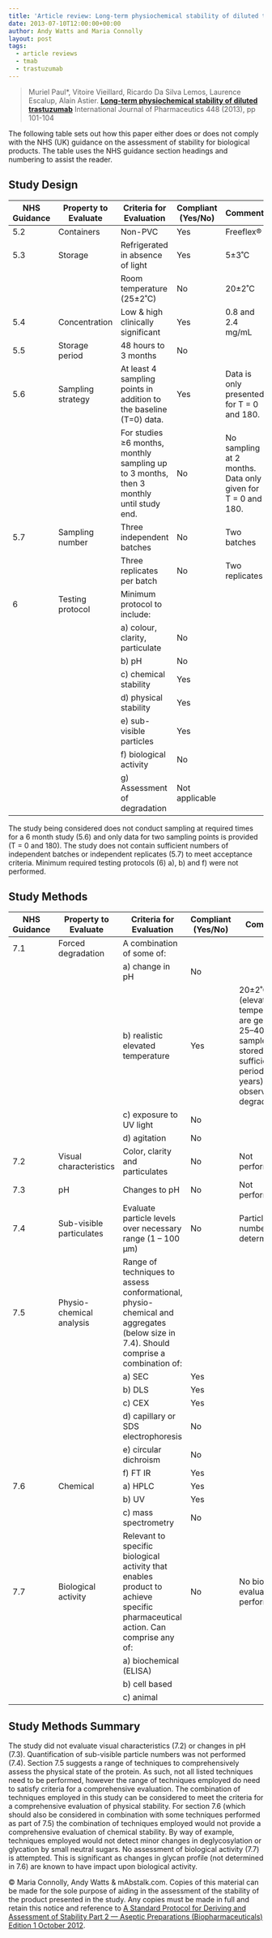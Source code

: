 ```yaml
---
title: 'Article review: Long-term physiochemical stability of diluted trastuzumab'
date: 2013-07-10T12:00:00+00:00
author: Andy Watts and Maria Connolly
layout: post
tags:
  - article reviews
  - tmab
  - trastuzumab
---
```


> Muriel Paul*, Vitoire Vieillard, Ricardo Da Silva Lemos, Laurence Escalup, Alain Astier. [**Long-term physiochemical stability of diluted trastuzumab**](https://www.sciencedirect.com/science/article/pii/S037851731300183X) International Journal of Pharmaceutics 448 (2013), pp 101-104

The following table sets out how this paper either does or does not comply with the NHS (UK) guidance on the assessment of stability for biological products. The table uses the NHS guidance section headings and numbering to assist the reader.

## Study Design

<table>
    <thead>
        <tr>
            <th>NHS Guidance</th>
            <th>Property to Evaluate</th>
            <th>Criteria for Evaluation</th>
            <th>Compliant (Yes/No)</th>
            <th>Comment</th>
        </tr>
    </thead>
    <tbody>
        <tr>
            <td>5.2</td>
            <td>Containers</td>
            <td>Non-PVC</td>
            <td class="table-cell--success">Yes</td>
            <td class="table-cell--success">Freeflex®</td>
        </tr>
        <tr>
            <td>5.3</td>
            <td>Storage</td>
            <td>Refrigerated in absence of light</td>
            <td class="table-cell--success">Yes</td>
            <td class="table-cell--success">5±3˚C</td>
        </tr>
        <tr>
            <td></td>
            <td></td>
            <td>Room temperature (25±2˚C)</td>
            <td class="table-cell--danger">No</td>
            <td class="table-cell--danger">20±2˚C</td>
        </tr>
        <tr>
            <td>5.4</td>
            <td>Concentration</td>
            <td>Low & high clinically significant</td>
            <td class="table-cell--success">Yes</td>
            <td class="table-cell--success">0.8 and 2.4 mg/mL</td>
        </tr>
        <tr>
            <td>5.5</td>
            <td>Storage period</td>
            <td>48 hours to 3 months</td>
            <td class="table-cell--danger">No</td>
            <td class="table-cell--danger"></td>
        </tr>
        <tr>
            <td>5.6</td>
            <td>Sampling strategy</td>
            <td>At least 4 sampling points in addition to the baseline (T=0) data.</td>
            <td class="table-cell--success">Yes</td>
            <td class="table-cell--success">Data is only presented for T = 0 and 180.</td>
        </tr>
        <tr>
            <td></td>
            <td></td>
            <td>For studies ≥6 months, monthly sampling up to 3 months, then 3 monthly until study end.</td>
            <td class="table-cell--danger">No</td>
            <td class="table-cell--danger">No sampling at 2 months. Data only given for T = 0 and 180.</td>
        </tr>
        <tr>
            <td>5.7</td>
            <td>Sampling number</td>
            <td>Three independent batches</td>
            <td class="table-cell--danger">No</td>
            <td class="table-cell--danger">Two batches</td>
        </tr>
        <tr>
            <td></td>
            <td></td>
            <td>Three replicates per batch</td>
            <td class="table-cell--danger">No</td>
            <td class="table-cell--danger">Two replicates</td>
        </tr>
        <tr>
            <td>6</td>
            <td>Testing protocol</td>
            <td>Minimum protocol to include:</td>
            <td></td>
            <td></td>
        </tr>
        <tr>
            <td></td>
            <td></td>
            <td>a) colour, clarity, particulate</td>
            <td class="table-cell--danger">No</td>
            <td class="table-cell--danger"></td>
        </tr>
        <tr>
            <td></td>
            <td></td>
            <td>b) pH</td>
            <td class="table-cell--danger">No</td>
            <td class="table-cell--danger"></td>
        </tr>
        <tr>
            <td></td>
            <td></td>
            <td>c) chemical stability</td>
            <td class="table-cell--success">Yes</td>
            <td class="table-cell--success"></td>
        </tr>
        <tr>
            <td></td>
            <td></td>
            <td>d) physical stability</td>
            <td class="table-cell--success">Yes</td>
            <td class="table-cell--success"></td>
        </tr>
        <tr>
            <td></td>
            <td></td>
            <td>e) sub-visible particles</td>
            <td class="table-cell--success">Yes</td>
            <td class="table-cell--success"></td>
        </tr>
        <tr>
            <td></td>
            <td></td>
            <td>f) biological activity</td>
            <td class="table-cell--danger">No</td>
            <td class="table-cell--danger"></td>
        </tr>
        <tr>
            <td></td>
            <td></td>
            <td>g) Assessment of degradation</td>
            <td>Not applicable</td>
            <td></td>
        </tr>
    </tbody>
</table>

The study being considered does not conduct sampling at required times for a 6 month study (5.6) and only data for two sampling points is provided (T = 0 and 180). The study does not contain sufficient numbers of independent batches or independent replicates (5.7) to meet acceptance criteria. Minimum required testing protocols (6) a), b) and f) were not performed.

## Study Methods

<table>
    <thead>
        <tr>
            <th>NHS Guidance</th>
            <th>Property to Evaluate</th>
            <th>Criteria for Evaluation</th>
            <th>Compliant (Yes/No)</th>
            <th>Comment</th>
        </tr>
    </thead>
    <tbody>
        <tr>
            <td>7.1</td>
            <td>Forced degradation</td>
            <td>A combination of some of:</td>
            <td></td>
            <td></td>
        </tr>
        <tr>
            <td></td>
            <td></td>
            <td>a) change in pH</td>
            <td class="table-cell--danger">No</td>
            <td class="table-cell--danger"></td>
        </tr>
        <tr>
            <td></td>
            <td></td>
            <td>b) realistic elevated temperature</td>
            <td class="table-cell--success">Yes</td>
            <td class="table-cell--success">20±2˚C (elevated temperatures are generally 25–40˚C, but sample was stored for sufficient period (2 years) to observe degradation)</td>
        </tr>
        <tr>
            <td></td>
            <td></td>
            <td>c) exposure to UV light</td>
            <td class="table-cell--danger">No</td>
            <td class="table-cell--danger"></td>
        </tr>
        <tr>
            <td></td>
            <td></td>
            <td>d) agitation</td>
            <td class="table-cell--danger">No</td>
            <td class="table-cell--danger"></td>
        </tr>
        <tr>
            <td>7.2</td>
            <td>Visual characteristics</td>
            <td>Color, clarity and particulates</td>
            <td class="table-cell--danger">No</td>
            <td class="table-cell--danger">Not performed</td>
        </tr>
        <tr>
            <td>7.3</td>
            <td>pH</td>
            <td>Changes to pH</td>
            <td class="table-cell--danger">No</td>
            <td class="table-cell--danger">Not performed</td>
        </tr>
        <tr>
            <td>7.4</td>
            <td>Sub-visible particulates</td>
            <td>Evaluate particle levels over necessary range (1 – 100 μm)</td>
            <td class="table-cell--danger">No</td>
            <td class="table-cell--danger">Particle numbers not determined</td>
        </tr>
        <tr>
            <td>7.5</td>
            <td>Physio-chemical analysis</td>
            <td>Range of techniques to assess conformational, physio-chemical and aggregates (below size in 7.4). Should comprise a combination of:</td>
            <td></td>
            <td></td>
        </tr>
        <tr>
            <td></td>
            <td></td>
            <td>a) SEC</td>
            <td class="table-cell--success">Yes</td>
            <td class="table-cell--success"></td>
        </tr>
        <tr>
            <td></td>
            <td></td>
            <td>b) DLS</td>
            <td class="table-cell--success">Yes</td>
            <td class="table-cell--success"></td>
        </tr>
        <tr>
            <td></td>
            <td></td>
            <td>c) CEX</td>
            <td class="table-cell--success">Yes</td>
            <td class="table-cell--success"></td>
        </tr>
        <tr>
            <td></td>
            <td></td>
            <td>d) capillary or SDS electrophoresis</td>
            <td class="table-cell--danger">No</td>
            <td class="table-cell--danger"></td>
        </tr>
        <tr>
            <td></td>
            <td></td>
            <td>e) circular dichroism</td>
            <td class="table-cell--danger">No</td>
            <td class="table-cell--danger"></td>
        </tr>
        <tr>
            <td></td>
            <td></td>
            <td>f) FT IR</td>
            <td class="table-cell--success">Yes</td>
            <td class="table-cell--success"></td>
        </tr>
        <tr>
            <td>7.6</td>
            <td>Chemical</td>
            <td>a) HPLC</td>
            <td class="table-cell--success">Yes</td>
            <td class="table-cell--success"></td>
        </tr>
        <tr>
            <td></td>
            <td></td>
            <td>b) UV</td>
            <td class="table-cell--success">Yes</td>
            <td class="table-cell--success"></td>
        </tr>
        <tr>
            <td></td>
            <td></td>
            <td>c) mass spectrometry</td>
            <td class="table-cell--danger">No</td>
            <td class="table-cell--danger"></td>
        </tr>
        <tr>
            <td>7.7</td>
            <td>Biological activity</td>
            <td>Relevant to specific biological activity that enables product to achieve specific pharmaceutical action. Can comprise any of:</td>
            <td class="table-cell--danger">No</td>
            <td class="table-cell--danger">No biological evaluation performed</td>
        </tr>
        <tr>
            <td></td>
            <td></td>
            <td>a) biochemical (ELISA)</td>
            <td></td>
            <td></td>
        </tr>
        <tr>
            <td></td>
            <td></td>
            <td>b) cell based</td>
            <td></td>
            <td></td>
        </tr>
        <tr>
            <td></td>
            <td></td>
            <td>c) animal</td>
            <td></td>
            <td></td>
        </tr>
    </tbody>
</table>

## Study Methods Summary

The study did not evaluate visual characteristics (7.2) or changes in pH (7.3). Quantification of sub-visible particle numbers was not performed (7.4). Section 7.5 suggests a range of techniques to comprehensively assess the physical state of the protein. As such, not all listed techniques need to be performed, however the range of techniques employed do need to satisfy criteria for a comprehensive evaluation. The combination of techniques employed in this study can be considered to meet the criteria for a comprehensive evaluation of physical stability. For section 7.6 (which should also be considered in combination with some techniques performed as part of 7.5) the combination of techniques employed would not provide a comprehensive evaluation of chemical stability. By way of example, techniques employed would not detect minor changes in deglycosylation or glycation by small neutral sugars. No assessment of biological activity (7.7) is attempted. This is significant as changes in glycan profile (not determined in 7.6) are known to have impact upon biological activity.

© Maria Connolly, Andy Watts & mAbstalk.com. Copies of this material can be made for the sole purpose of aiding in the assessment of the stability of the product presented in the study. Any copies must be made in full and retain this notice and reference to [A Standard Protocol for Deriving and Assessment of Stability Part 2 — Aseptic Preparations (Biopharmaceuticals) Edition 1 October 2012](https://www.sps.nhs.uk/wp-content/uploads/2017/03/Stability-part-2-biopharmaceuticals-v3-April-17.pdf).